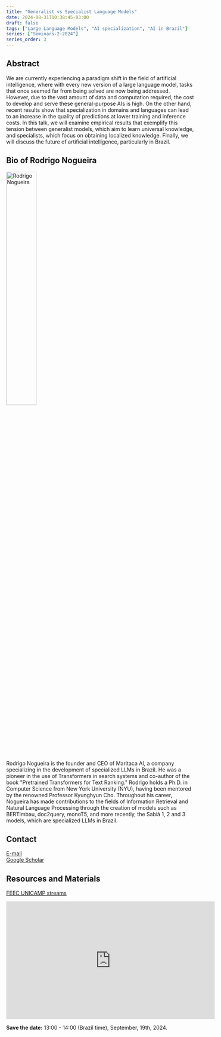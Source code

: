 ```yaml
---
title: "Generalist vs Specialist Language Models"
date: 2024-08-31T10:38:45-03:00
draft: false
tags: ["Large Language Models", "AI specialization", "AI in Brazil"]
series: ["Seminars-2-2024"]
series_order: 3
---
```


## Abstract
We are currently experiencing a paradigm shift in the field of artificial intelligence, where with every new version of a large language model, tasks that once seemed far from being solved are now being addressed. However, due to the vast amount of data and computation required, the cost to develop and serve these general-purpose AIs is high. On the other hand, recent results show that specialization in domains and languages can lead to an increase in the quality of predictions at lower training and inference costs. In this talk, we will examine empirical results that exemplify this tension between generalist models, which aim to learn universal knowledge, and specialists, which focus on obtaining localized knowledge. Finally, we will discuss the future of artificial intelligence, particularly in Brazil.


## Bio of Rodrigo Nogueira
<img alt="Rodrigo Nogueira" src="/seminars/seminars-2-2024/3/rodrigo_nogueira.png" style="width: 40%; height: 160x;">

Rodrigo Nogueira is the founder and CEO of Maritaca AI, a company specializing in the development of specialized LLMs in Brazil. He was a pioneer in the use of Transformers in search systems and co-author of the book "Pretrained Transformers for Text Ranking." Rodrigo holds a Ph.D. in Computer Science from New York University (NYU), having been mentored by the renowned Professor Kyunghyun Cho. Throughout his career, Nogueira has made contributions to the fields of Information Retrieval and Natural Language Processing through the creation of models such as BERTimbau, doc2query, monoT5, and more recently, the Sabiá 1, 2 and 3 models, which are specialized LLMs in Brazil.

## Contact
[E-mail](rodrigo@maritaca.ai) \
[Google Scholar](https://scholar.google.com/citations?user=xD32wZ8AAAAJ&hl=en)

## Resources and Materials

[FEEC UNICAMP streams](https://www.youtube.com/@feec-unicamp/streams)

<iframe width="560" height="315" src="https://www.youtube.com/embed/HHT8n7HW6Eg" title="YouTube video player" frameborder="0" allow="accelerometer; autoplay; clipboard-write; encrypted-media; gyroscope; picture-in-picture; web-share" allowfullscreen></iframe>

**Save the date:** 13:00 - 14:00 (Brazil time), September, 19th, 2024.

